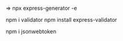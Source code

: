 <!-- create new project -->
=> npx express-generator -e


npm i validator
npm install express-validator

npm i jsonwebtoken